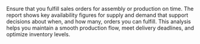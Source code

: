 Ensure that you fulfill sales orders for assembly or production on time. The report shows key availability figures for supply and demand that support decisions about when, and how many, orders you can fulfill. This analysis helps you maintain a smooth production flow, meet delivery deadlines, and optimize inventory levels.
